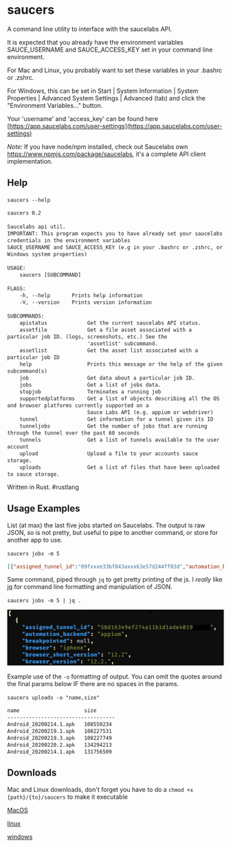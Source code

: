 # saucers

A command line utility to interface with the saucelabs API.

It is expected that you already have the environment variables SAUCE_USERNAME and SAUCE_ACCESS_KEY set in your command line environment.

For Mac and Linux, you probably want to set these variables in your .bashrc or .zshrc.

For Windows, this can be set in Start | System Information | System Properties | Advanced System Settings | Advanced (tab) and click the "Environment Variables..." button.

Your 'username' and 'access_key' can be found here [https://app.saucelabs.com/user-settings](https://app.saucelabs.com/user-settings)

*Note:* If you have node/npm installed, check out Saucelabs own <https://www.npmjs.com/package/saucelabs>, it's a complete API client implementation.

## Help

`saucers --help`

```text
saucers 0.2

Saucelabs api util.
IMPORTANT: This program expects you to have already set your saucelabs credentials in the environment variables
SAUCE_USERNAME and SAUCE_ACCESS_KEY (e.g in your .bashrc or .zshrc, or Windows system properties)

USAGE:
    saucers [SUBCOMMAND]

FLAGS:
    -h, --help       Prints help information
    -V, --version    Prints version information

SUBCOMMANDS:
    apistatus             Get the current saucelabs API status.
    assetfile             Get a file asset associated with a particular job ID. (logs, screenshots, etc.) See the
                          'assetlist' subcommand.
    assetlist             Get the asset list associated with a particular job ID
    help                  Prints this message or the help of the given subcommand(s)
    job                   Get data about a particular job ID.
    jobs                  Get a list of jobs data.
    stopjob               Terminates a running job
    supportedplatforms    Get a list of objects describing all the OS and browser platforms currently supported on a
                          Sauce Labs API (e.g. appium or webdriver)
    tunnel                Get information for a tunnel given its ID
    tunneljobs            Get the number of jobs that are running through the tunnel over the past 60 seconds
    tunnels               Get a list of tunnels available to the user account
    upload                Upload a file to your accounts sauce storage.
    uploads               Get a list of files that have been uploaded to sauce storage.
```

Written in Rust. #rustlang

## Usage Examples

List (at max) the last five jobs started on Saucelabs. The output is raw JSON, so is not pretty, but useful to pipe to another command, or store for another app to use.

`saucers jobs -m 5`

```json
[{"assigned_tunnel_id":"09fxxxe33bf843axxx63e57d244ff03d","automation_backend":"appium","breakpointed":null,"browser":"iphone","browser_short_version":"12.2","browser_version":"12.2.","build":"ExampleJobName","command_counts":null,"commands_not_successful":0,"consolidated_status":"in progress","container":false,"creation_time":1582650601,"custom-data":null,"deletion_time":null,"end_time":null,"error":null,"id":"0f511bd9e69e41e297eba599d29cxxxx","log_url":"https://assets.saucelabs.com/jobs/0f511bd9e69e41e297eba599d29cxxxx/selenium-server.log","modification_time":1582650602,"name":null,"os":"Mac 10.14","owner":"exampleOwner","passed":null,"performance_enabled":null,"proxied":true,"proxy_host":"10.119.25.77","public":"team","record_screenshots":true,"record_video":true,"start_time":1582650602,"status":"in progress","tags":["stage","ios","20200214.7","02/25/2020 04:58:09 pm"],"video_url":"https://assets.saucelabs.com/jobs/0f511bd9e69e41e297eba599d29cxxxx/video.flv"},{"assigned_tunnel_id":"ba56584d6b334e118100746eb0e477db","automation_backend":"appium","breakpointed":null,"browser":"iphone","browser_short_version":"12.2","browser_version":"12.2.","build":"ExampleJobName","command_counts":null,"commands_not_successful":0,"consolidated_status":"in progress","container":false,"creation_time":1582650587,"custom-data":null,"deletion_time":null,"end_time":null,"error":null,"id":"0f511bd9e69e41e297eba599d29cxxxx","log_url":"https://assets.saucelabs.com/jobs/0f511bd9e69e41e297eba599d29cxxxx/selenium-server.log","modification_time":1582650588,"name":null,"os":"Mac 10.14","owner":"exampleOwner","passed":null,"performance_enabled":null,"proxied":true,"proxy_host":"10.119.49.230","public":"team","record_screenshots":true,"record_video":true,"start_time":1582650587,"status":"in progress","tags":["stage","ios","20200214.7","02/25/2020 04:58:09 pm"],"video_url":"https://assets.saucelabs.com/jobs/0f511bd9e69e41e297eba599d29cxxxx/video.flv"},{"assigned_tunnel_id":"d42054b285d54d528ca42546191b02a7","automation_backend":"appium","breakpointed":null,"browser":"android","browser_short_version":"8.0","browser_version":"8.0.","build":"ExampleJobName","command_counts":null,"commands_not_successful":0,"consolidated_status":"in progress","container":false,"creation_time":1582650579,"custom-data":null,"deletion_time":null,"end_time":null,"error":null,"id":"0f511bd9e69e41e297eba599d29cxxxx","log_url":"https://assets.saucelabs.com/jobs/0f511bd9e69e41e297eba599d29cxxxx/selenium-server.log","modification_time":1582650602,"name":null,"os":"Linux","owner":"exampleOwner","passed":null,"performance_enabled":null,"proxied":true,"proxy_host":"10.119.41.101","public":"team","record_screenshots":true,"record_video":true,"start_time":1582650582,"status":"in progress","tags":["stage","android","20200214.1","02/25/2020 04:51:17 pm"],"video_url":"https://assets.saucelabs.com/jobs/0f511bd9e69e41e297eba599d29cxxxx/video.flv"},{"assigned_tunnel_id":"09fxxxe33bf843axxx63e57d244ff03d","automation_backend":"appium","breakpointed":null,"browser":"iphone","browser_short_version":"12.2","browser_version":"12.2.","build":"ExampleJobName","command_counts":null,"commands_not_successful":0,"consolidated_status":"in progress","container":false,"creation_time":1582650572,"custom-data":null,"deletion_time":null,"end_time":null,"error":null,"id":"0f511bd9e69e41e297eba599d29cxxxx","log_url":"https://assets.saucelabs.com/jobs/0f511bd9e69e41e297eba599d29cxxxx/selenium-server.log","modification_time":1582650597,"name":null,"os":"Mac 10.14","owner":"exampleOwner","passed":null,"performance_enabled":null,"proxied":true,"proxy_host":"10.119.25.77","public":"team","record_screenshots":true,"record_video":true,"start_time":1582650572,"status":"in progress","tags":["stage","ios","20200214.7","02/25/2020 04:58:09 pm"],"video_url":"https://assets.saucelabs.com/jobs/0f511bd9e69e41e297eba599d29cxxxx/video.flv"},{"assigned_tunnel_id":"09fxxxe33bf843axxx63e57d244ff03d","automation_backend":"appium","breakpointed":null,"browser":"iphone","browser_short_version":"12.2","browser_version":"12.2.","build":"ExampleJobName","command_counts":null,"commands_not_successful":0,"consolidated_status":"in progress","container":false,"creation_time":1582650568,"custom-data":null,"deletion_time":null,"end_time":null,"error":null,"id":"0f511bd9e69e41e297eba599d29cxxxx","log_url":"https://assets.saucelabs.com/jobs/0f511bd9e69e41e297eba599d29cxxxx/selenium-server.log","modification_time":1582650590,"name":null,"os":"Mac 10.14","owner":"exampleOwner","passed":null,"performance_enabled":null,"proxied":true,"proxy_host":"10.119.25.77","public":"team","record_screenshots":true,"record_video":true,"start_time":1582650569,"status":"in progress","tags":["stage","ios","20200214.7","02/25/2020 04:58:09 pm"],"video_url":"https://assets.saucelabs.com/jobs/0f511bd9e69e41e297eba599d29cxxxx/video.flv"}]
```

Same command, piped through `jq` to get pretty printing of the js. I _really_ like [jq](https://stedolan.github.io/jq/) for command line formatting and manipulation of JSON.

`saucers jobs -m 5 | jq .`

![Example of output piped into "jq"](docs/images/saucers-jq-example-output.png)

Example use of the `-o` formatting of output. You can omit the quotes around the final params below IF there are no spaces in the params.

`saucers uploads -o "name,size"`

```
name                     size
-----------------------------------
Android_20200214.1.apk   108550234
Android_20200219.1.apk   108227531
Android_20200219.3.apk   108227749
Android_20200220.2.apk   134294213
Android_20200214.1.apk   131756509
```

## Downloads

Mac and Linux downloads, don't forget you have to do a `chmod +x {path}/{to}/saucers` to make it executable

[MacOS](https://github.com/robertarles/saucers/raw/master/bin/macos/saucers)

[linux](https://github.com/robertarles/saucers/raw/master/bin/linux/saucers)

[windows](https://github.com/robertarles/saucers/raw/master/bin/windows/saucers.exe)
